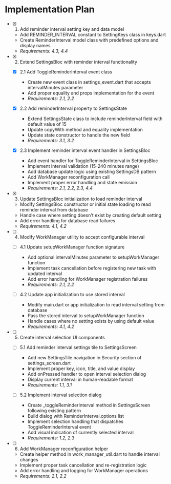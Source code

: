 # Implementation Plan

- [x] 1. Add reminder interval setting key and data model





  - Add REMINDER_INTERVAL constant to SettingKeys class in keys.dart
  - Create ReminderInterval model class with predefined options and display names
  - _Requirements: 4.3, 4.4_

- [x] 2. Extend SettingsBloc with reminder interval functionality





  - [x] 2.1 Add ToggleReminderInterval event class


    - Create new event class in settings_event.dart that accepts intervalMinutes parameter
    - Add proper equality and props implementation for the event
    - _Requirements: 2.1, 2.2_

  - [x] 2.2 Add reminderInterval property to SettingsState


    - Extend SettingsState class to include reminderInterval field with default value of 15
    - Update copyWith method and equality implementation
    - Update state constructor to handle the new field
    - _Requirements: 3.1, 3.2_

  - [x] 2.3 Implement reminder interval event handler in SettingsBloc


    - Add event handler for ToggleReminderInterval in SettingsBloc
    - Implement interval validation (15-240 minutes range)
    - Add database update logic using existing SettingsDB pattern
    - Add WorkManager reconfiguration call
    - Implement proper error handling and state emission
    - _Requirements: 2.1, 2.2, 2.3, 4.4_

- [x] 3. Update SettingsBloc initialization to load reminder interval





  - Modify SettingsBloc constructor or initial state loading to read reminder interval from database
  - Handle case where setting doesn't exist by creating default setting
  - Add error handling for database read failures
  - _Requirements: 4.1, 4.2_

- [ ] 4. Modify WorkManager utility to accept configurable interval
  - [ ] 4.1 Update setupWorkManager function signature
    - Add optional intervalMinutes parameter to setupWorkManager function
    - Implement task cancellation before registering new task with updated interval
    - Add error handling for WorkManager registration failures
    - _Requirements: 2.1, 2.2_

  - [ ] 4.2 Update app initialization to use stored interval
    - Modify main.dart or app initialization to read interval setting from database
    - Pass the stored interval to setupWorkManager function
    - Handle cases where no setting exists by using default value
    - _Requirements: 4.1, 4.2_

- [ ] 5. Create interval selection UI components
  - [ ] 5.1 Add reminder interval settings tile to SettingsScreen
    - Add new SettingsTile.navigation in Security section of settings_screen.dart
    - Implement proper key, icon, title, and value display
    - Add onPressed handler to open interval selection dialog
    - Display current interval in human-readable format
    - _Requirements: 1.1, 3.1_

  - [ ] 5.2 Implement interval selection dialog
    - Create _toggleReminderInterval method in SettingsScreen following existing pattern
    - Build dialog with ReminderInterval.options list
    - Implement selection handling that dispatches ToggleReminderInterval event
    - Add visual indication of currently selected interval
    - _Requirements: 1.2, 2.3_

- [ ] 6. Add WorkManager reconfiguration helper
  - Create helper method in work_manager_util.dart to handle interval changes
  - Implement proper task cancellation and re-registration logic
  - Add error handling and logging for WorkManager operations
  - _Requirements: 2.1, 2.2_

